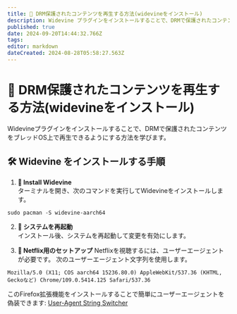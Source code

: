 ```yaml
---
title: 🎥 DRM保護されたコンテンツを再生する方法(widevineをインストール)
description: Widevine プラグインをインストールすることで、DRMで保護されたコンテンツをブレッドOS上で再生できるようにする方法を学びます。
published: true
date: 2024-09-20T14:44:32.766Z
tags:
editor: markdown
dateCreated: 2024-08-28T05:58:27.563Z
---
```


# 🎥 DRM保護されたコンテンツを再生する方法(widevineをインストール)

Widevineプラグインをインストールすることで、DRMで保護されたコンテンツをブレッドOS上で再生できるようにする方法を学びます。

## 🛠️ Widevine をインストールする手順

1. **🔧 Install Widevine**\
   ターミナルを開き、次のコマンドを実行してWidevineをインストールします。

```
sudo pacman -S widevine-aarch64
```

2. **🔄 システムを再起動**\
   インストール後、システムを再起動して変更を有効にします。

3. **🍿 Netflix用のセットアップ**
   Netflixを視聴するには、ユーザーエージェントが必要です。 次のユーザーエージェント文字列を使用します。

```
Mozilla/5.0 (X11; COS aarch64 15236.80.0) AppleWebKit/537.36 (KHTML, Geckoなど) Chrome/109.0.5414.125 Safari/537.36
```

このFirefox拡張機能をインストールすることで簡単にユーザーエージェントを偽装できます: [User-Agent String Switcher](https://addons.mozilla.org/en-GB/fireox/addon/user-agent-string-switcher/)

